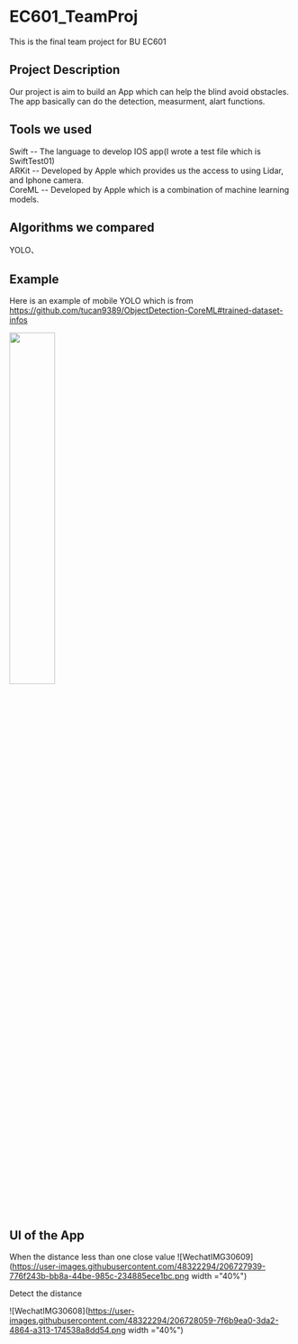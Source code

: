 # EC601_TeamProj
This is the final team project for BU EC601

## Project Description
Our project is aim to build an App which can help the blind avoid obstacles.
The app basically can do the detection, measurment, alart functions.

## Tools we used
Swift -- The language to develop IOS app(I wrote a test file which is SwiftTest01)<br>
ARKit -- Developed by Apple which provides us the access to using Lidar, and Iphone camera.<br>
CoreML -- Developed by Apple which is a combination of machine learning models.

## Algorithms we compared
YOLO、


## Example
Here is an example of mobile YOLO which is from https://github.com/tucan9389/ObjectDetection-CoreML#trained-dataset-infos

<img src="https://user-images.githubusercontent.com/48322294/198395458-f4eb4a53-bc7c-4415-b38c-f8db70121ff8.PNG" width ="40%">


## UI of the App

When the distance less than one close value
![WechatIMG30609](https://user-images.githubusercontent.com/48322294/206727939-776f243b-bb8a-44be-985c-234885ece1bc.png width ="40%")

Detect the distance

![WechatIMG30608](https://user-images.githubusercontent.com/48322294/206728059-7f6b9ea0-3da2-4864-a313-174538a8dd54.png width ="40%")
